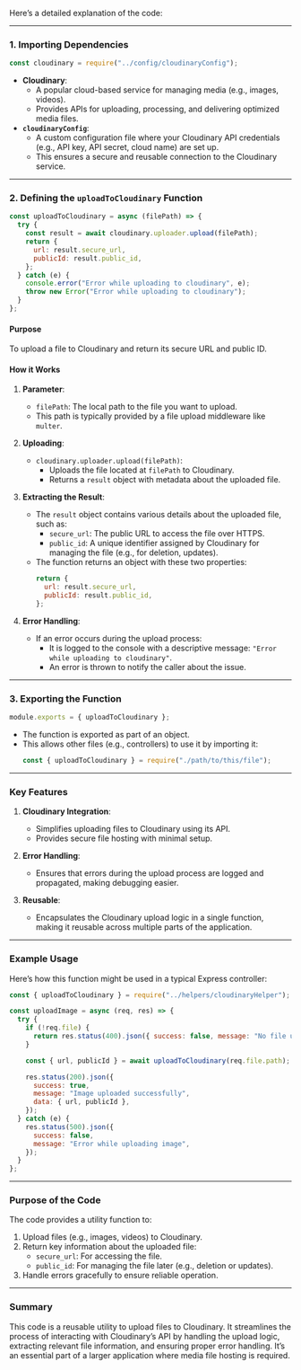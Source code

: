 Here’s a detailed explanation of the code:

---

### **1. Importing Dependencies**
```javascript
const cloudinary = require("../config/cloudinaryConfig");
```
- **Cloudinary**:
    - A popular cloud-based service for managing media (e.g., images, videos).
    - Provides APIs for uploading, processing, and delivering optimized media files.
- **`cloudinaryConfig`**:
    - A custom configuration file where your Cloudinary API credentials (e.g., API key, API secret, cloud name) are set up.
    - This ensures a secure and reusable connection to the Cloudinary service.

---

### **2. Defining the `uploadToCloudinary` Function**
```javascript
const uploadToCloudinary = async (filePath) => {
  try {
    const result = await cloudinary.uploader.upload(filePath);
    return {
      url: result.secure_url,
      publicId: result.public_id,
    };
  } catch (e) {
    console.error("Error while uploading to cloudinary", e);
    throw new Error("Error while uploading to cloudinary");
  }
};
```

#### **Purpose**
To upload a file to Cloudinary and return its secure URL and public ID.

#### **How it Works**
1. **Parameter**:
    - `filePath`: The local path to the file you want to upload.
    - This path is typically provided by a file upload middleware like `multer`.

2. **Uploading**:
    - `cloudinary.uploader.upload(filePath)`:
        - Uploads the file located at `filePath` to Cloudinary.
        - Returns a `result` object with metadata about the uploaded file.

3. **Extracting the Result**:
    - The `result` object contains various details about the uploaded file, such as:
        - `secure_url`: The public URL to access the file over HTTPS.
        - `public_id`: A unique identifier assigned by Cloudinary for managing the file (e.g., for deletion, updates).
    - The function returns an object with these two properties:
      ```javascript
      return {
        url: result.secure_url,
        publicId: result.public_id,
      };
      ```

4. **Error Handling**:
    - If an error occurs during the upload process:
        - It is logged to the console with a descriptive message: `"Error while uploading to cloudinary"`.
        - An error is thrown to notify the caller about the issue.

---

### **3. Exporting the Function**
```javascript
module.exports = { uploadToCloudinary };
```
- The function is exported as part of an object.
- This allows other files (e.g., controllers) to use it by importing it:
  ```javascript
  const { uploadToCloudinary } = require("./path/to/this/file");
  ```

---

### **Key Features**
1. **Cloudinary Integration**:
    - Simplifies uploading files to Cloudinary using its API.
    - Provides secure file hosting with minimal setup.

2. **Error Handling**:
    - Ensures that errors during the upload process are logged and propagated, making debugging easier.

3. **Reusable**:
    - Encapsulates the Cloudinary upload logic in a single function, making it reusable across multiple parts of the application.

---

### **Example Usage**
Here’s how this function might be used in a typical Express controller:
```javascript
const { uploadToCloudinary } = require("../helpers/cloudinaryHelper");

const uploadImage = async (req, res) => {
  try {
    if (!req.file) {
      return res.status(400).json({ success: false, message: "No file uploaded" });
    }

    const { url, publicId } = await uploadToCloudinary(req.file.path);

    res.status(200).json({
      success: true,
      message: "Image uploaded successfully",
      data: { url, publicId },
    });
  } catch (e) {
    res.status(500).json({
      success: false,
      message: "Error while uploading image",
    });
  }
};
```

---

### **Purpose of the Code**
The code provides a utility function to:
1. Upload files (e.g., images, videos) to Cloudinary.
2. Return key information about the uploaded file:
    - `secure_url`: For accessing the file.
    - `public_id`: For managing the file later (e.g., deletion or updates).
3. Handle errors gracefully to ensure reliable operation.

---

### **Summary**
This code is a reusable utility to upload files to Cloudinary. It streamlines the process of interacting with Cloudinary’s API by handling the upload logic, extracting relevant file information, and ensuring proper error handling. It’s an essential part of a larger application where media file hosting is required.